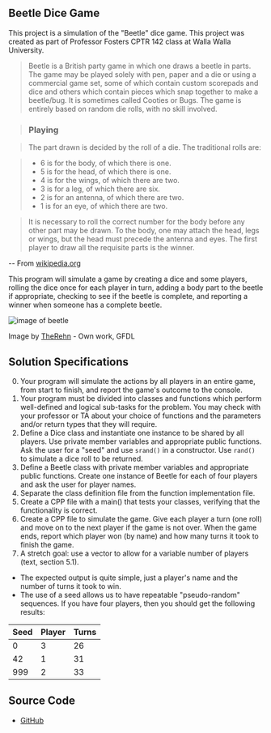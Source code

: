 ## Beetle Dice Game

This project is a simulation of the "Beetle" dice game.
This project was created as part of Professor Fosters CPTR 142 class at Walla Walla University.

> Beetle is a British party game in which one draws a beetle in parts. The game may be played solely with pen, paper and a die or using a commercial game set, some of which contain custom scorepads and dice and others which contain pieces which snap together to make a beetle/bug. It is sometimes called Cooties or Bugs. The game is entirely based on random die rolls, with no skill involved.

> ### Playing

> The part drawn is decided by the roll of a die. The traditional rolls are:

> * 6 is for the body, of which there is one.
> * 5 is for the head, of which there is one.
> * 4 is for the wings, of which there are two.
> * 3 is for a leg, of which there are six.
> * 2 is for an antenna, of which there are two.
> * 1 is for an eye, of which there are two.

> It is necessary to roll the correct number for the body before any other part may be drawn. To the body, one may attach the head, legs or wings, but the head must precede the antenna and eyes. The first player to draw all the requisite parts is the winner.

-- From [wikipedia.org](https://en.wikipedia.org/wiki/Beetle_(game)#/media/File:Beetle_Drive_Beetle.JPG)

This program will simulate a game by creating a dice and some players, rolling the dice once for each player in turn, adding a body part to the beetle if appropriate, checking to see if the beetle is complete, and reporting a winner when someone has a complete beetle.

![image of beetle](https://upload.wikimedia.org/wikipedia/commons/thumb/d/df/Beetle_Drive_Beetle.JPG/339px-Beetle_Drive_Beetle.JPG) 

Image by [TheRehn](https://commons.wikimedia.org/w/index.php?curid=3361932) - Own work, GFDL

## Solution Specifications

0. Your program will simulate the actions by all players in an entire game, from start to finish, and report the game's outcome to the console. 
0. Your program must be divided into classes and functions which perform well-defined and logical sub-tasks for the problem. You may check with your professor or TA about your choice of functions and the parameters and/or return types that they will require.
0. Define a Dice class and instantiate one instance to be shared by all players. Use private member variables and appropriate public functions. Ask the user for a "seed" and use `srand()` in a constructor. Use `rand()` to simulate a dice roll to be returned.
0. Define a Beetle class with private member variables and appropriate public functions. Create one instance of Beetle for each of four players and ask the user for player names.
1. Separate the class definition file from the function implementation file.
1. Create a CPP file with a main() that tests your classes, verifying that the functionality is correct.
0. Create a CPP file to simulate the game. Give each player a turn (one roll) and move on to the next player if the game is not over. When the game ends, report which player won (by name) and how many turns it took to finish the game.
1. A stretch goal: use a vector to allow for a variable number of players (text, section 5.1).


* The expected output is quite simple, just a player's name and the number of turns it took to win.
* The use of a seed allows us to have repeatable "pseudo-random" sequences. If you have four players, then you should get the following results:

Seed | Player | Turns
-----|--------|------
   0 |    3   |  26  
  42 |    1   |  31  
 999 |    2   |  33

## Source Code

- [GitHub](https://github.com/Owen-Hoffman/Beetle-Project)
